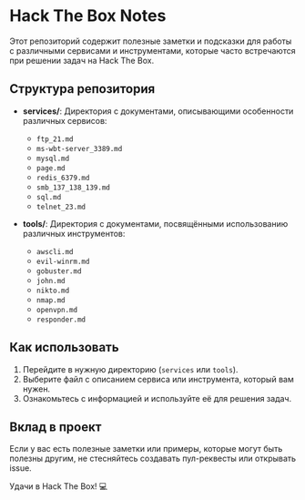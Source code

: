 # Hack The Box Notes

Этот репозиторий содержит полезные заметки и подсказки для работы с различными сервисами и инструментами, которые часто встречаются при решении задач на Hack The Box.

## Структура репозитория

- **services/**: Директория с документами, описывающими особенности различных сервисов:
  - `ftp_21.md`
  - `ms-wbt-server_3389.md`
  - `mysql.md`
  - `page.md`
  - `redis_6379.md`
  - `smb_137_138_139.md`
  - `sql.md`
  - `telnet_23.md`


- **tools/**: Директория с документами, посвящёнными использованию различных инструментов:
  - `awscli.md`
  - `evil-winrm.md`
  - `gobuster.md`
  - `john.md`
  - `nikto.md`
  - `nmap.md`
  - `openvpn.md`
  - `responder.md`


## Как использовать

1. Перейдите в нужную директорию (`services` или `tools`).
2. Выберите файл с описанием сервиса или инструмента, который вам нужен.
3. Ознакомьтесь с информацией и используйте её для решения задач.

## Вклад в проект

Если у вас есть полезные заметки или примеры, которые могут быть полезны другим, не стесняйтесь создавать пул-реквесты или открывать issue.

Удачи в Hack The Box! 💻
